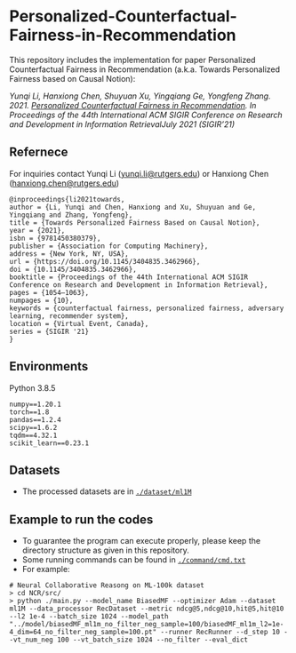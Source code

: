 # Personalized-Counterfactual-Fairness-in-Recommendation
This repository includes the implementation for paper Personalized Counterfactual Fairness in Recommendation (a.k.a. Towards Personalized Fairness based on Causal Notion):

*Yunqi Li, Hanxiong Chen, Shuyuan Xu, Yingqiang Ge, Yongfeng Zhang. 2021. [Personalized Counterfactual Fairness in Recommendation](https://arxiv.org/pdf/2105.09829.pdf). 
In Proceedings of the 44th International ACM SIGIR Conference on Research and Development in Information RetrievalJuly 2021 (SIGIR’21)*

## Refernece

For inquiries contact Yunqi Li (yunqi.li@rutgers.edu) or Hanxiong Chen (hanxiong.chen@rutgers.edu)

```
@inproceedings{li2021towards,
author = {Li, Yunqi and Chen, Hanxiong and Xu, Shuyuan and Ge, Yingqiang and Zhang, Yongfeng},
title = {Towards Personalized Fairness Based on Causal Notion},
year = {2021},
isbn = {9781450380379},
publisher = {Association for Computing Machinery},
address = {New York, NY, USA},
url = {https://doi.org/10.1145/3404835.3462966},
doi = {10.1145/3404835.3462966},
booktitle = {Proceedings of the 44th International ACM SIGIR Conference on Research and Development in Information Retrieval},
pages = {1054–1063},
numpages = {10},
keywords = {counterfactual fairness, personalized fairness, adversary learning, recommender system},
location = {Virtual Event, Canada},
series = {SIGIR '21}
}
```

## Environments

Python 3.8.5

```
numpy==1.20.1
torch==1.8
pandas==1.2.4
scipy==1.6.2
tqdm==4.32.1
scikit_learn==0.23.1
```

## Datasets

- The processed datasets are in  [`./dataset/ml1M`](https://github.com/yunqi-li/Personalized-Counterfactual-Fairness-in-Recommendation/tree/main/dataset/ml1M)

## Example to run the codes
-   To guarantee the program can execute properly, please keep the directory structure as given in this repository.
-   Some running commands can be found in [`./command/cmd.txt`](https://github.com/yunqi-li/Personalized-Counterfactual-Fairness-in-Recommendation/blob/main/command/cmd.txt)
-   For example:

```
# Neural Collaborative Reasong on ML-100k dataset
> cd NCR/src/
> python ./main.py --model_name BiasedMF --optimizer Adam --dataset ml1M --data_processor RecDataset --metric ndcg@5,ndcg@10,hit@5,hit@10 --l2 1e-4 --batch_size 1024 --model_path "../model/biasedMF_ml1m_no_filter_neg_sample=100/biasedMF_ml1m_l2=1e-4_dim=64_no_filter_neg_sample=100.pt" --runner RecRunner --d_step 10 --vt_num_neg 100 --vt_batch_size 1024 --no_filter --eval_dict
```
